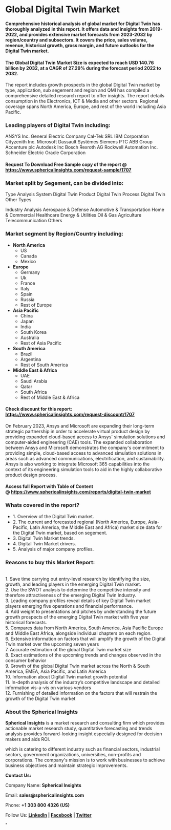 <h1 class="news-post-title">Global Digital Twin Market</h1>
<p><strong>Comprehensive historical analysis of global market for Digital Twin has thoroughly analyzed in this report. It offers data and insights from 2019-2022, and provides extensive market forecasts from 2023-2032 by region/country and subsectors. It covers the price, sales volume, revenue, historical growth, gross margin, and future outlooks for the Digital Twin market.</strong></p>
<h4><strong>The Global Digital Twin Market Size is expected to reach USD 140.76 billion by 2032, at a CAGR of 27.29% during the forecast period 2022 to 2032. </strong></h4>
<p>The report includes growth prospects in the global Digital Twin market by type, application, sub segement and region and QMI has compiled a comprehensive detailed research report to offer insights. The report details consumption in the Electronics, ICT &amp; Media and other sectors. Regional coverage spans North America, Europe, and rest of the world including Asia Pacific.</p>
<h3><strong>Leading players of Digital Twin including:</strong></h3>
<p>ANSYS Inc. General Electric Company Cal-Tek SRL IBM Corporation Cityzenith Inc. Microsoft Dassault Syst&egrave;mes Siemens PTC ABB Group Accenture plc Autodesk Inc Bosch Rexroth AG Rockwell Automation Inc. Schneider Electric Oracle Corporation</p>
<h4>Request To Download Free Sample copy of the report @ <a href="https://www.sphericalinsights.com/request-sample/1707">https://www.sphericalinsights.com/request-sample/1707</a></h4>
<h3><strong>Market split by Segement, can be divided into:</strong></h3>
<p>Type Analysis System Digital Twin Product Digital Twin Process Digital Twin Other Types</p>
<p>Industry Analysis Aerospace &amp; Defense Automotive &amp; Transportation Home &amp; Commercial Healthcare Energy &amp; Utilities Oil &amp; Gas Agriculture Telecommunication Others</p>
<h3><strong>Market segment by Region/Country including:</strong></h3>
<ul>
<li><strong>North America</strong>
<ul>
<li>US</li>
<li>Canada</li>
<li>Mexico</li>
</ul>
</li>
<li><strong>Europe</strong>
<ul>
<li>Germany</li>
<li>Uk</li>
<li>France</li>
<li>Italy</li>
<li>Spain</li>
<li>Russia</li>
<li>Rest of Europe</li>
</ul>
</li>
<li><strong>Asia Pacific</strong>
<ul>
<li>China</li>
<li>Japan</li>
<li>India</li>
<li>South Korea</li>
<li>Australia</li>
<li>Rest of Asia Pacific</li>
</ul>
</li>
<li><strong>South America</strong>
<ul>
<li>Brazil</li>
<li>Argentina</li>
<li>Rest of South America</li>
</ul>
</li>
<li><strong>Middle East &amp; Africa</strong>
<ul>
<li>UAE</li>
<li>Saudi Arabia</li>
<li>Qatar</li>
<li>South Africa</li>
<li>Rest of Middle East &amp; Africa</li>
</ul>
</li>
</ul>
<h4>Check discount for this report: <a href="https://www.sphericalinsights.com/request-discount/1707">https://www.sphericalinsights.com/request-discount/1707</a></h4>
<p>On February 2023, Ansys and Microsoft are expanding their long-term strategic partnership in order to accelerate virtual product design by providing expanded cloud-based access to Ansys' simulation solutions and computer-aided engineering (CAE) tools. The expanded collaboration between Ansys and Microsoft demonstrates the company's commitment to providing simple, cloud-based access to advanced simulation solutions in areas such as advanced communications, electrification, and sustainability. Ansys is also working to integrate Microsoft 365 capabilities into the context of its engineering simulation tools to aid in the highly collaborative product design process.</p>
<h4>Access full Report with Table of Content @&nbsp;<a href="https://www.sphericalinsights.com/reports/digital-twin-market">https://www.sphericalinsights.com/reports/digital-twin-market</a>&nbsp;</h4>
<h3><strong>Whats covered in the report?</strong></h3>
<ul>
<li>1. Overview of the Digital Twin market.</li>
<li>2. The current and forecasted regional (North America, Europe, Asia-Pacific, Latin America, the Middle East and Africa) market size data for the Digital Twin market, based on segement.</li>
<li>3. Digital Twin Market trends.</li>
<li>4. Digital Twin Market drivers.</li>
<li>5. Analysis of major company profiles.</li>
</ul>
<h3><strong>Reasons to buy this Market Report:</strong></h3>
<p><br /> 1. Save time carrying out entry-level research by identifying the size, growth, and leading players in the emerging Digital Twin market.<br /> 2. Use the SWOT analysis to determine the competitive intensity and therefore attractiveness of the emerging Digital Twin Industry.<br /> 3. Leading company profiles reveal details of key Digital Twin market players emerging five operations and financial performance.<br /> 4. Add weight to presentations and pitches by understanding the future growth prospects of the emerging Digital Twin market with five year historical forecasts.<br /> 5. Compares data from North America, South America, Asia Pacific Europe and Middle East Africa, alongside individual chapters on each region.<br /> 6. Extensive information on factors that will amplify the growth of the Digital Twin market over the upcoming seven years<br /> 7. Accurate estimation of the global Digital Twin market size <br /> 8. Exact estimations of the upcoming trends and changes observed in the consumer behavior <br /> 9. Growth of the global Digital Twin market across the North &amp; South America, EMEA, Asia Pacific, and Latin America<br /> 10. Information about Digital Twin market growth potential<br /> 11. In-depth analysis of the industry&rsquo;s competitive landscape and detailed information vis-a-vis on various vendors<br /> 12. Furnishing of detailed information on the factors that will restrain the growth of the Digital Twin market</p>
<h3><strong>About the Spherical Insights</strong></h3>
<p><strong>Spherical Insights</strong> is a market research and consulting firm which provides actionable market research study, quantitative forecasting and trends analysis provides forward-looking insight especially designed for decision makers and aids ROI.</p>
<p>which is catering to different industry such as financial sectors, industrial sectors, government organizations, universities, non-profits and corporations. The company's mission is to work with businesses to achieve business objectives and maintain strategic improvements.</p>
<p><strong>Contact Us:</strong></p>
<p>Company Name: <strong>Spherical Insights</strong></p>
<p>Email: <strong>sales@sphericalinsights.com</strong></p>
<p>Phone: <strong>+1 303 800 4326 (US)</strong></p>
<p>Follow Us: <strong><a href="https://www.linkedin.com/company/spherical-insight/"><u>LinkedIn</u></a> | <a href="https://www.facebook.com/sphericalinsights22"><u>Facebook</u></a> | <a href="https://twitter.com/SInsights_US"><u>Twitter</u></a></strong></p>
<p>"</p>
